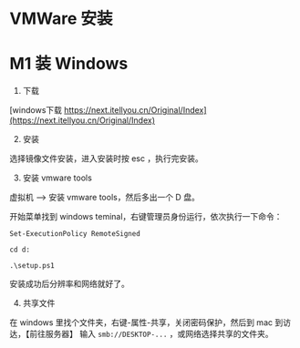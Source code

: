 # VMWare 安装





# M1 装 Windows

1. 下载

[windows下载 https://next.itellyou.cn/Original/Index](https://next.itellyou.cn/Original/Index)

2. 安装

选择镜像文件安装，进入安装时按 esc ，执行完安装。

3. 安装 vmware tools

虚拟机 --> 安装 vmware tools，然后多出一个 D 盘。

开始菜单找到 windows teminal，右键管理员身份运行，依次执行一下命令：

 `Set-ExecutionPolicy RemoteSigned` 

`cd d:`

`.\setup.ps1`

安装成功后分辨率和网络就好了。

4. 共享文件

在 windows 里找个文件夹，右键-属性-共享，关闭密码保护，然后到 mac 到访达，【前往服务器】 输入 `smb://DESKTOP-...` ，或网络选择共享的文件夹。


